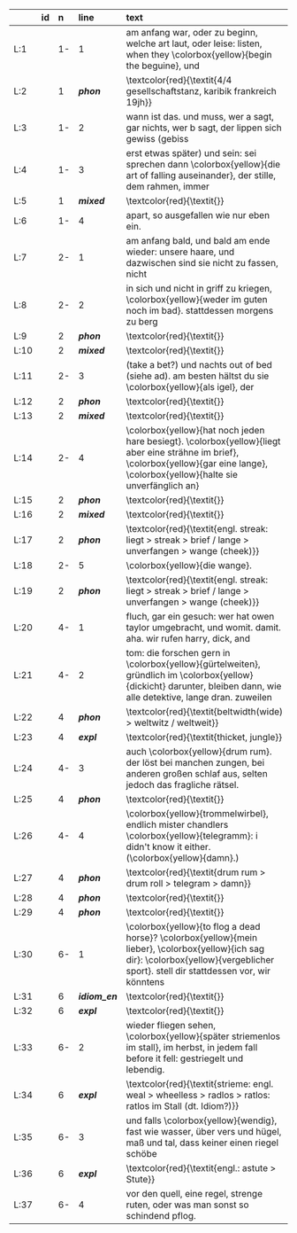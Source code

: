 |     |id |n   |line                   |text                                                                                                                                                                                    |
|:----|:--|:---|:----------------------|:---------------------------------------------------------------------------------------------------------------------------------------------------------------------------------------|
|L:1  |   |1-  |1                      |am anfang war, oder zu beginn, welche art laut, oder leise: listen, when they \colorbox{yellow}{begin the beguine}, und                                                                 |
|L:2  |   |1   |<b><i>phon</i></b>     |\textcolor{red}{\textit{4/4 gesellschaftstanz, karibik frankreich 19jh}}                                                                                                                |
|L:3  |   |1-  |2                      |wann ist das. und muss, wer a sagt, gar nichts, wer b sagt, der lippen sich gewiss (gebiss                                                                                              |
|L:4  |   |1-  |3                      |erst etwas später) und sein: sei sprechen dann \colorbox{yellow}{die art of falling auseinander}, der stille, dem rahmen, immer                                                         |
|L:5  |   |1   |<b><i>mixed</i></b>    |\textcolor{red}{\textit{}}                                                                                                                                                              |
|L:6  |   |1-  |4                      |apart, so ausgefallen wie nur eben ein.                                                                                                                                                 |
|L:7  |   |2-  |1                      |am anfang bald, und bald am ende wieder: unsere haare, und dazwischen sind sie nicht zu fassen, nicht                                                                                   |
|L:8  |   |2-  |2                      |in sich und nicht in griff zu kriegen, \colorbox{yellow}{weder im guten noch im bad}. stattdessen morgens zu berg                                                                       |
|L:9  |   |2   |<b><i>phon</i></b>     |\textcolor{red}{\textit{}}                                                                                                                                                              |
|L:10 |   |2   |<b><i>mixed</i></b>    |\textcolor{red}{\textit{}}                                                                                                                                                              |
|L:11 |   |2-  |3                      |(take a bet?) und nachts out of bed (siehe ad). am besten hältst du sie \colorbox{yellow}{als igel}, der                                                                                |
|L:12 |   |2   |<b><i>phon</i></b>     |\textcolor{red}{\textit{}}                                                                                                                                                              |
|L:13 |   |2   |<b><i>mixed</i></b>    |\textcolor{red}{\textit{}}                                                                                                                                                              |
|L:14 |   |2-  |4                      |\colorbox{yellow}{hat noch jeden hare besiegt}. \colorbox{yellow}{liegt aber eine strähne im brief}, \colorbox{yellow}{gar eine lange}, \colorbox{yellow}{halte sie unverfänglich an}   |
|L:15 |   |2   |<b><i>phon</i></b>     |\textcolor{red}{\textit{}}                                                                                                                                                              |
|L:16 |   |2   |<b><i>mixed</i></b>    |\textcolor{red}{\textit{}}                                                                                                                                                              |
|L:17 |   |2   |<b><i>phon</i></b>     |\textcolor{red}{\textit{engl. streak: liegt > streak > brief / lange > unverfangen  > wange (cheek)}}                                                                                   |
|L:18 |   |2-  |5                      |\colorbox{yellow}{die wange}.                                                                                                                                                           |
|L:19 |   |2   |<b><i>phon</i></b>     |\textcolor{red}{\textit{engl. streak: liegt > streak > brief / lange > unverfangen  > wange (cheek)}}                                                                                   |
|L:20 |   |4-  |1                      |fluch, gar ein gesuch: wer hat owen taylor umgebracht, und womit. damit. aha. wir rufen harry, dick, and                                                                                |
|L:21 |   |4-  |2                      |tom: die forschen gern in \colorbox{yellow}{gürtelweiten}, gründlich im \colorbox{yellow}{dickicht} darunter, bleiben dann, wie alle detektive, lange dran. zuweilen                    |
|L:22 |   |4   |<b><i>phon</i></b>     |\textcolor{red}{\textit{beltwidth(wide) > weltwitz / weltweit}}                                                                                                                         |
|L:23 |   |4   |<b><i>expl</i></b>     |\textcolor{red}{\textit{thicket, jungle}}                                                                                                                                               |
|L:24 |   |4-  |3                      |auch \colorbox{yellow}{drum rum}. der löst bei manchen zungen, bei anderen großen schlaf aus, selten jedoch das fragliche rätsel.                                                       |
|L:25 |   |4   |<b><i>phon</i></b>     |\textcolor{red}{\textit{}}                                                                                                                                                              |
|L:26 |   |4-  |4                      |\colorbox{yellow}{trommelwirbel}, endlich mister chandlers \colorbox{yellow}{telegramm}: i didn't know it either. (\colorbox{yellow}{damn}.)                                            |
|L:27 |   |4   |<b><i>phon</i></b>     |\textcolor{red}{\textit{drum rum > drum roll > telegram > damn}}                                                                                                                        |
|L:28 |   |4   |<b><i>phon</i></b>     |\textcolor{red}{\textit{}}                                                                                                                                                              |
|L:29 |   |4   |<b><i>phon</i></b>     |\textcolor{red}{\textit{}}                                                                                                                                                              |
|L:30 |   |6-  |1                      |\colorbox{yellow}{to flog a dead horse}? \colorbox{yellow}{mein lieber}, \colorbox{yellow}{ich sag dir}: \colorbox{yellow}{vergeblicher sport}. stell dir stattdessen vor, wir könntens |
|L:31 |   |6   |<b><i>idiom_en</i></b> |\textcolor{red}{\textit{}}                                                                                                                                                              |
|L:32 |   |6   |<b><i>expl</i></b>     |\textcolor{red}{\textit{}}                                                                                                                                                              |
|L:33 |   |6-  |2                      |wieder fliegen sehen, \colorbox{yellow}{später striemenlos im stall}, im herbst, in jedem fall before it fell: gestriegelt und lebendig.                                                |
|L:34 |   |6   |<b><i>expl</i></b>     |\textcolor{red}{\textit{strieme: engl. weal > wheelless > radlos > ratlos: ratlos im Stall (dt. Idiom?)}}                                                                               |
|L:35 |   |6-  |3                      |und falls \colorbox{yellow}{wendig}, fast wie wasser, über vers und hügel, maß und tal, dass keiner einen riegel schöbe                                                                 |
|L:36 |   |6   |<b><i>expl</i></b>     |\textcolor{red}{\textit{engl.: astute > Stute}}                                                                                                                                         |
|L:37 |   |6-  |4                      |vor den quell, eine regel, strenge ruten, oder was man sonst so schindend pflog.                                                                                                        |
